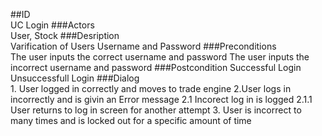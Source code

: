 ##ID	
	UC Login
###Actors	
	User, Stock
###Desription	
	Varification of Users Username and Password 
###Preconditions	
	The user inputs the correct username and password
	The user inputs the incorrect username and password
###Postcondition	Successful Login
	Unsuccessfull Login
###Dialog	
	1. User logged in correctly and moves to trade engine
	2.User logs in incorrectly and is givin an Error message 
	2.1 Incorect log in is logged 
	2.1.1 User returns to log in screen for another attempt
	3. User is incorrect to many times and is locked out for a specific amount of time
